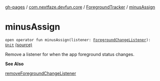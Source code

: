 [gh-pages](../../index.md) / [com.nextfaze.devfun.core](../index.md) / [ForegroundTracker](index.md) / [minusAssign](./minus-assign.md)

# minusAssign

`open operator fun minusAssign(listener: `[`ForegroundChangeListener`](../-foreground-change-listener.md)`): `[`Unit`](https://kotlinlang.org/api/latest/jvm/stdlib/kotlin/-unit/index.html) [(source)](https://github.com/NextFaze/dev-fun/tree/master/devfun/src/main/java/com/nextfaze/devfun/core/ActivityTracking.kt#L93)

Remove a listener for when the app foreground status changes.

**See Also**

[removeForegroundChangeListener](remove-foreground-change-listener.md)

